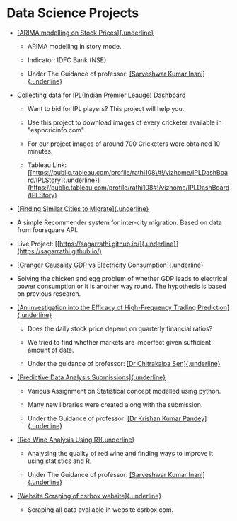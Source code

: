 # **Data Science Projects**

-   [[ARIMA modelling on Stock Prices]{.underline}](https://github.com/sagarrathi/Projects/tree/master/Arima%20modeling%20on%20Stock%20Prices)

    -   ARIMA modelling in story mode.

    -   Indicator: IDFC Bank (NSE)

    -   Under The Guidance of professor: [[Sarveshwar Kumar Inani]{.underline}](https://www.linkedin.com/in/sarveshwar-kumar-inani-635a9332/)

-   Collecting data for IPL(Indian Premier Leauge) Dashboard

    -   Want to bid for IPL players? This project will help you.

    -   Use this project to download images of every cricketer available in \"espncricinfo.com\".

    -   For our project images of around 700 Cricketers were obtained 10 minutes.

    -   Tableau Link: [[https://public.tableau.com/profile/rathi108\#!/vizhome/IPLDashBoard/IPLStory]{.underline}](https://public.tableau.com/profile/rathi108#!/vizhome/IPLDashBoard/IPLStory)

-   [[Finding Similar Cities to Migrate]{.underline}](https://github.com/sagarrathi/Projects/tree/master/Finding%20Similar%20Cities%20to%20Migrate)
-   A simple Recommender system for inter-city migration. Based on data from foursquare API.
    
-   Live Project: [[https://sagarrathi.github.io/]{.underline}](https://sagarrathi.github.io/)
    
-   [[Granger Causality GDP vs Electricity Consumption]{.underline}](https://github.com/sagarrathi/Projects/tree/master/Granger%20Causality%20GDP%20vs%20Electricity%20Consumption)
-   Solving the chicken and egg problem of whether GDP leads to electrical power consumption or it is another way round. The hypothesis is based on previous research.
    
-   [[An investigation into the Efficacy of High-Frequency Trading Prediction]{.underline}](https://github.com/sagarrathi/Projects/tree/master/Investigation%20into%20The%20Efficacy%20of%20High%20Frequency%20Trading%20Prediction)

    -   Does the daily stock price depend on quarterly financial ratios?

    -   We tried to find whether markets are imperfect given sufficient amount of data.

    -   Under the guidance of professor: [[Dr Chitrakalpa Sen]{.underline}](https://www.linkedin.com/in/chitrakalpa-sen-7666467/)

-   [[Predictive Data Analysis Submissions]{.underline}](https://github.com/sagarrathi/Projects/tree/master/Predictive%20Data%20Analysis%20Submissions)

    -   Various Assignment on Statistical concept modelled using python.

    -   Many new libraries were created along with the submission.

    -   Under the Guidance of professor: [[Dr Krishan Kumar Pandey]{.underline}](https://www.linkedin.com/in/dr-krishan-kumar-pandey-02790514/)

-   [[Red Wine Analysis Using R]{.underline}](https://github.com/sagarrathi/Projects/tree/master/Red%20Wine%20Analysis%20Using%20R)

    -   Analysing the quality of red wine and finding ways to improve it using statistics and R.

    -   Under The Guidance of professor: [[Sarveshwar Kumar Inani]{.underline}](https://www.linkedin.com/in/sarveshwar-kumar-inani-635a9332/)

-   [[Website Scraping of csrbox website]{.underline}](https://github.com/sagarrathi/Projects/tree/master/Website%20Scraping%20of%20csrbox%20website)

    -   Scraping all data available in website csrbox.com.
